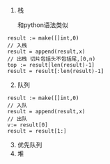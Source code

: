 1. 栈

   和python语法类似

```
result := make([]int,0)
// 入栈
result = append(result,x)
// 出栈 切片包括头不包括尾,[0,n)
top := result[len(result)-1]
result = result[:len(result)-1]
```

2. 队列

```
result := make([]int,0)
// 入队
result = append(result,x)
// 出队
v:= result[0]
result = result[1:]
```

3. 优先队列
4. 堆